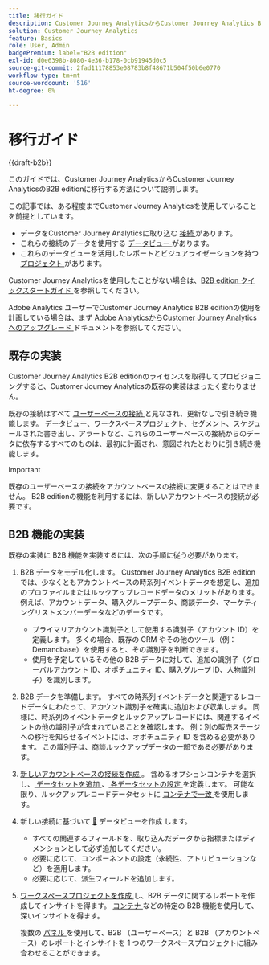 ```yaml
---
title: 移行ガイド
description: Customer Journey AnalyticsからCustomer Journey Analytics B2B editionに移行する方法を説明します
solution: Customer Journey Analytics
feature: Basics
role: User, Admin
badgePremium: label="B2B edition"
exl-id: d0e6398b-8080-4e36-b178-0cb91945d0c5
source-git-commit: 2fad11178853e08783b8f48671b504f50b6e0770
workflow-type: tm+mt
source-wordcount: '516'
ht-degree: 0%

---
```


# 移行ガイド

{{draft-b2b}}

このガイドでは、Customer Journey AnalyticsからCustomer Journey AnalyticsのB2B editionに移行する方法について説明します。

この記事では、ある程度までCustomer Journey Analyticsを使用していることを前提としています。

* データをCustomer Journey Analyticsに取り込む [ 接続 ](/help/connections/overview.md) があります。
* これらの接続のデータを使用する [ データビュー ](/help/data-views/data-views.md) があります。
* これらのデータビューを活用したレポートとビジュアライゼーションを持つ [ プロジェクト ](/help/analysis-workspace/home.md) があります。

Customer Journey Analyticsを使用したことがない場合は、[B2B edition クイックスタートガイド ](cja-b2b-quick-start-guide.md) を参照してください。

Adobe Analytics ユーザーでCustomer Journey Analytics B2B editionの使用を計画している場合は、まず [Adobe AnalyticsからCustomer Journey Analyticsへのアップグレード ](cja-upgrade/cja-upgrade-recommendations.md) ドキュメントを参照してください。


## 既存の実装

Customer Journey Analytics B2B editionのライセンスを取得してプロビジョニングすると、Customer Journey Analyticsの既存の実装はまったく変わりません。

既存の接続はすべて [ ユーザーベースの接続 ](cja-b2b-concepts-features.md#connections-and-identifiers) と見なされ、更新なしで引き続き機能します。 データビュー、ワークスペースプロジェクト、セグメント、スケジュールされた書き出し、アラートなど、これらのユーザーベースの接続からのデータに依存するすべてのものは、最初に計画され、意図されたとおりに引き続き機能します。

>[!IMPORTANT]
>
>既存のユーザーベースの接続をアカウントベースの接続に変更することはできません。 B2B editionの機能を利用するには、新しいアカウントベースの接続が必要です。
>


## B2B 機能の実装

既存の実装に B2B 機能を実装するには、次の手順に従う必要があります。

1. B2B データをモデル化します。 Customer Journey Analytics B2B editionでは、少なくともアカウントベースの時系列イベントデータを想定し、追加のプロファイルまたはルックアップレコードデータのメリットがあります。 例えば、アカウントデータ、購入グループデータ、商談データ、マーケティングリストメンバーデータなどのデータです。

   * プライマリアカウント識別子として使用する識別子（アカウント ID）を定義します。 多くの場合、既存の CRM やその他のツール（例：Demandbase）を使用すると、その識別子を判断できます。
   * 使用を予定しているその他の B2B データに対して、追加の識別子（グローバルアカウント ID、オポチュニティ ID、購入グループ ID、人物識別子）を識別します。

1. B2B データを準備します。 すべての時系列イベントデータと関連するレコードデータにわたって、アカウント識別子を確実に追加および収集します。 同様に、時系列のイベントデータとルックアップレコードには、関連するイベントの他の識別子が含まれていることを確認します。 例：別の販売ステージへの移行を知らせるイベントには、オポチュニティ ID を含める必要があります。 この識別子は、商談ルックアップデータの一部である必要があります。

1. [ 新しいアカウントベースの接続を作成 ](/help/connections/create-connection.md#account-based-connection)。 含めるオプションコンテナを選択し、[ データセットを追加 ](/help/connections/create-connection.md#add-datasets)、[ 各データセットの設定 ](/help/connections/create-connection.md#dataset-settings) を定義します。 可能な限り、ルックアップレコードデータセットに [ コンテナで一致 ](cja-b2b-concepts-features.md#match-by-container) を使用します。

1. 新しい接続に基づいて [&#128279;](/help/data-views/create-dataview.md) データビューを作成  します。

   * すべての関連するフィールドを、取り込んだデータから指標またはディメンションとして必ず追加してください。
   * 必要に応じて、コンポーネントの設定（永続性、アトリビューションなど）を適用します。
   * 必要に応じて、派生フィールドを追加します。

1. [ ワークスペースプロジェクトを作成 ](/help/analysis-workspace/build-workspace-project/create-projects.md) し、B2B データに関するレポートを作成してインサイトを得ます。 [ コンテナ ](cja-b2b-concepts-features.md#containers) などの特定の B2B 機能を使用して、深いインサイトを得ます。

   複数の [ パネル ](/help/analysis-workspace/c-panels/panels.md) を使用して、B2B （ユーザーベース）と B2B （アカウントベース）のレポートとインサイトを 1 つのワークスペースプロジェクトに組み合わせることができます。
